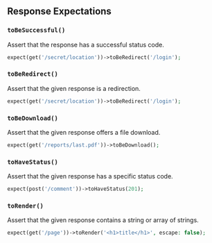 ## Response Expectations

### `toBeSuccessful()`

Assert that the response has a successful status code.

```php
expect(get('/secret/location'))->toBeRedirect('/login');
 ```

### `toBeRedirect()`

Assert that the given response is a redirection.

```php
expect(get('/secret/location'))->toBeRedirect('/login');
 ```

### `toBeDownload()`

Assert that the given response offers a file download.

```php
expect(get('/reports/last.pdf'))->toBeDownload();
 ```

### `toHaveStatus()`

Assert that the given response has a specific status code.

```php
expect(post('/comment'))->toHaveStatus(201);
 ```

### `toRender()`

Assert that the given response contains a string or array of strings.

```php
expect(get('/page'))->toRender('<h1>title</h1>', escape: false);
 ```
